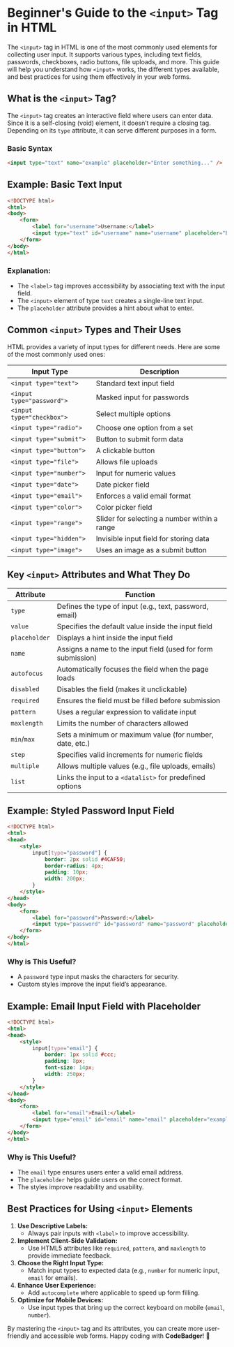 # Beginner's Guide to the `<input>` Tag in HTML


The `<input>` tag in HTML is one of the most commonly used elements for collecting user input. It supports various types, including text fields, passwords, checkboxes, radio buttons, file uploads, and more. This guide will help you understand how `<input>` works, the different types available, and best practices for using them effectively in your web forms.

## What is the `<input>` Tag?
The `<input>` tag creates an interactive field where users can enter data. Since it is a self-closing (void) element, it doesn’t require a closing tag. Depending on its `type` attribute, it can serve different purposes in a form.

### Basic Syntax
```html
<input type="text" name="example" placeholder="Enter something..." />
```

## Example: Basic Text Input
```html
<!DOCTYPE html>
<html>
<body>
    <form>
        <label for="username">Username:</label>
        <input type="text" id="username" name="username" placeholder="Enter your username">
    </form>
</body>
</html>
```
### Explanation:
- The `<label>` tag improves accessibility by associating text with the input field.
- The `<input>` element of type `text` creates a single-line text input.
- The `placeholder` attribute provides a hint about what to enter.

## Common `<input>` Types and Their Uses
HTML provides a variety of input types for different needs. Here are some of the most commonly used ones:

| **Input Type** | **Description** |
|---------------|----------------|
| `<input type="text">` | Standard text input field |
| `<input type="password">` | Masked input for passwords |
| `<input type="checkbox">` | Select multiple options |
| `<input type="radio">` | Choose one option from a set |
| `<input type="submit">` | Button to submit form data |
| `<input type="button">` | A clickable button |
| `<input type="file">` | Allows file uploads |
| `<input type="number">` | Input for numeric values |
| `<input type="date">` | Date picker field |
| `<input type="email">` | Enforces a valid email format |
| `<input type="color">` | Color picker field |
| `<input type="range">` | Slider for selecting a number within a range |
| `<input type="hidden">` | Invisible input field for storing data |
| `<input type="image">` | Uses an image as a submit button |

## Key `<input>` Attributes and What They Do

| **Attribute** | **Function** |
|-------------|-------------|
| `type` | Defines the type of input (e.g., text, password, email) |
| `value` | Specifies the default value inside the input field |
| `placeholder` | Displays a hint inside the input field |
| `name` | Assigns a name to the input field (used for form submission) |
| `autofocus` | Automatically focuses the field when the page loads |
| `disabled` | Disables the field (makes it unclickable) |
| `required` | Ensures the field must be filled before submission |
| `pattern` | Uses a regular expression to validate input |
| `maxlength` | Limits the number of characters allowed |
| `min`/`max` | Sets a minimum or maximum value (for number, date, etc.) |
| `step` | Specifies valid increments for numeric fields |
| `multiple` | Allows multiple values (e.g., file uploads, emails) |
| `list` | Links the input to a `<datalist>` for predefined options |

## Example: Styled Password Input Field
```html
<!DOCTYPE html>
<html>
<head>
    <style>
        input[type="password"] {
            border: 2px solid #4CAF50;
            border-radius: 4px;
            padding: 10px;
            width: 200px;
        }
    </style>
</head>
<body>
    <form>
        <label for="password">Password:</label>
        <input type="password" id="password" name="password" placeholder="Enter your password">
    </form>
</body>
</html>
```
### Why is This Useful?
- A `password` type input masks the characters for security.
- Custom styles improve the input field’s appearance.

## Example: Email Input Field with Placeholder
```html
<!DOCTYPE html>
<html>
<head>
    <style>
        input[type="email"] {
            border: 1px solid #ccc;
            padding: 8px;
            font-size: 14px;
            width: 250px;
        }
    </style>
</head>
<body>
    <form>
        <label for="email">Email:</label>
        <input type="email" id="email" name="email" placeholder="example@example.com">
    </form>
</body>
</html>
```
### Why is This Useful?
- The `email` type ensures users enter a valid email address.
- The `placeholder` helps guide users on the correct format.
- The styles improve readability and usability.

## Best Practices for Using `<input>` Elements
1. **Use Descriptive Labels:**
   - Always pair inputs with `<label>` to improve accessibility.
2. **Implement Client-Side Validation:**
   - Use HTML5 attributes like `required`, `pattern`, and `maxlength` to provide immediate feedback.
3. **Choose the Right Input Type:**
   - Match input types to expected data (e.g., `number` for numeric input, `email` for emails).
4. **Enhance User Experience:**
   - Add `autocomplete` where applicable to speed up form filling.
5. **Optimize for Mobile Devices:**
   - Use input types that bring up the correct keyboard on mobile (`email`, `number`).

By mastering the `<input>` tag and its attributes, you can create more user-friendly and accessible web forms. Happy coding with **CodeBadger**! 🚀

